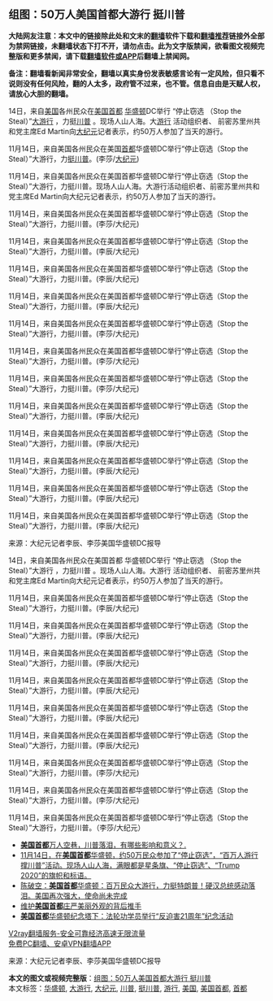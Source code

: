  <h2>组图：50万人美国首都大游行 挺川普</h2> <p class="notice"><b>大陆网友注意：本文中的链接除此处和文末的<a href="https://github.com/bannedbook/fanqiang" >翻墙</a>软件下载和<a href="https://github.com/killgcd/justmysocks/blob/master/README.md">翻墙推荐</a>链接外全部为禁网链接，未翻墙状态下打不开，请勿点击。此为文字版禁闻，欲看图文视频完整版和更多禁闻，请下载<a href="https://github.com/bannedbook/fanqiang">翻墙软件或APP</a>后翻墙上禁闻网。</p><p>备注：翻墙看新闻非常安全，翻墙以真实身份发表敏感言论有一定风险，但只看不说则没有任何风险，翻的人太多，政府管不过来，也不管。信息自由是天赋人权，请放心大胆的翻墙。</b></p>  <div class="entry"> <p id="summary">14日，来自<a href="https://www.bannedbook.org/bnews/tag/%e7%be%8e%e5%9b%bd/" class="st_tag internal_tag" rel="tag" title="标签 美国 下的日志">美国</a>各州民众在<a href="https://www.bannedbook.org/bnews/tag/%E7%BE%8E%E5%9B%BD%E9%A6%96%E9%83%BD/" class="st_tag internal_tag" rel="tag" title="标签 美国首都 下的日志">美国首都</a> <a href="https://www.bannedbook.org/bnews/tag/%e5%8d%8e%e7%9b%9b%e9%a1%bf/" class="st_tag internal_tag" rel="tag" title="标签 华盛顿 下的日志">华盛顿</a>DC举行 “停止窃选 （Stop the Steal）”<a href="https://www.bannedbook.org/bnews/tag/%E5%A4%A7%E6%B8%B8%E8%A1%8C/" class="st_tag internal_tag" rel="tag" title="标签 大游行 下的日志">大游行</a> ，力挺<a href="https://www.bannedbook.org/bnews/tag/%e5%b7%9d%e6%99%ae/" class="st_tag internal_tag" rel="tag" title="标签 川普 下的日志">川普</a> 。现场人山人海。大<a href="https://www.bannedbook.org/bnews/tag/%e6%b8%b8%e8%a1%8c/" class="st_tag internal_tag" rel="tag" title="标签 游行 下的日志">游行</a> 活动组织者、 前密苏里州共和党主席Ed Martin向<span class='wp_keywordlink_affiliate'><a href="http://www.epochtimes.com/" title="大纪元" target="_blank">大纪元</a></span>记者表示，约50万人参加了当天的游行。</p> <p id="conimg"></p> <p>11月14日，来自美国各州民众在美国<a href="https://www.bannedbook.org/bnews/tag/%E9%A6%96%E9%83%BD/" class="st_tag internal_tag" rel="tag" title="标签 首都 下的日志">首都</a>华盛顿DC举行&ldquo;停止窃选（Stop the Steal）&rdquo;大游行，力<a href="https://www.bannedbook.org/bnews/tag/%E6%8C%BA%E5%B7%9D%E6%99%AE/" class="st_tag internal_tag" rel="tag" title="标签 挺川普 下的日志">挺川普</a>。(李莎/<a href="https://www.bannedbook.org/bnews/tag/%e5%a4%a7%e7%ba%aa%e5%85%83/" class="st_tag internal_tag" rel="tag" title="标签 大纪元 下的日志">大纪元</a>)</p> <p>11月14日，来自美国各州民众在美国首都华盛顿DC举行&ldquo;停止窃选（Stop the Steal）&rdquo;大游行，力挺川普。现场人山人海。大游行活动组织者、前密苏里州共和党主席Ed Martin向大纪元记者表示，约50万人参加了当天的游行。</p> <p></p> <p>11月14日，来自美国各州民众在美国首都华盛顿DC举行&ldquo;停止窃选（Stop the Steal）&rdquo;大游行，力挺川普。(李莎/大纪元)</p> <p></p> <p>11月14日，来自美国各州民众在美国首都华盛顿DC举行&ldquo;停止窃选（Stop the Steal）&rdquo;大游行，力挺川普。(李辰/大纪元)</p> <p></p> <p>11月14日，来自美国各州民众在美国首都华盛顿DC举行&ldquo;停止窃选（Stop the Steal）&rdquo;大游行，力挺川普。(李辰/大纪元)</p> <p></p> <p>11月14日，来自美国各州民众在美国首都华盛顿DC举行&ldquo;停止窃选（Stop the Steal）&rdquo;大游行，力挺川普。(李辰/大纪元)</p>  <p></p> <p>11月14日，来自美国各州民众在美国首都华盛顿DC举行&ldquo;停止窃选（Stop the Steal）&rdquo;大游行，力挺川普。(李莎/大纪元)</p> <p></p> <p>11月14日，来自美国各州民众在美国首都华盛顿DC举行&ldquo;停止窃选（Stop the Steal）&rdquo;大游行，力挺川普。(李莎/大纪元)</p> <p></p> <p>11月14日，来自美国各州民众在美国首都华盛顿DC举行&ldquo;停止窃选（Stop the Steal）&rdquo;大游行，力挺川普。(李莎/大纪元)</p> <p></p> <p>11月14日，来自美国各州民众在美国首都华盛顿DC举行&ldquo;停止窃选（Stop the Steal）&rdquo;大游行，力挺川普。(李辰/大纪元)</p> <p></p> <p>11月14日，来自美国各州民众在美国首都华盛顿DC举行&ldquo;停止窃选（Stop the Steal）&rdquo;大游行，力挺川普。(李辰/大纪元)</p> <p></p> <p>11月14日，来自美国各州民众在美国首都华盛顿DC举行&ldquo;停止窃选（Stop the Steal）&rdquo;大游行，力挺川普。(李辰/大纪元)</p>  <p></p> <p>11月14日，来自美国各州民众在美国首都华盛顿DC举行&ldquo;停止窃选（Stop the Steal）&rdquo;大游行，力挺川普。(李辰/大纪元)</p> <p></p> <p>11月14日，来自美国各州民众在美国首都华盛顿DC举行&ldquo;停止窃选（Stop the Steal）&rdquo;大游行，力挺川普。(李辰/大纪元)</p> <p> 来源：大纪元记者李辰、李莎美国华盛顿DC报导 </p> <p id="summary">14日，来自美国各州民众在美国首都 华盛顿DC举行 “停止窃选 （Stop the Steal）”大游行 ，力挺川普 。现场人山人海。大游行 活动组织者、 前密苏里州共和党主席Ed Martin向大纪元记者表示，约50万人参加了当天的游行。</p> <p></p> <p>11月14日，来自美国各州民众在美国首都华盛顿DC举行&ldquo;停止窃选（Stop the Steal）&rdquo;大游行，力挺川普。(李辰/大纪元)</p> <p></p> <p>11月14日，来自美国各州民众在美国首都华盛顿DC举行&ldquo;停止窃选（Stop the Steal）&rdquo;大游行，力挺川普。(李辰/大纪元)</p> <p></p> <p>11月14日，来自美国各州民众在美国首都华盛顿DC举行&ldquo;停止窃选（Stop the Steal）&rdquo;大游行，力挺川普。(李辰/大纪元)</p>  <p></p> <p>11月14日，来自美国各州民众在美国首都华盛顿DC举行&ldquo;停止窃选（Stop the Steal）&rdquo;大游行，力挺川普。(李辰/大纪元)</p> <p></p> <p>11月14日，来自美国各州民众在美国首都华盛顿DC举行&ldquo;停止窃选（Stop the Steal）&rdquo;大游行，力挺川普。(李辰/大纪元)</p> <p></p> <p>11月14日，来自美国各州民众在美国首都华盛顿DC举行&ldquo;停止窃选（Stop the Steal）&rdquo;大游行，力挺川普。(李辰/大纪元)</p> <p></p> <p>11月14日，来自美国各州民众在美国首都华盛顿DC举行&ldquo;停止窃选（Stop the Steal）&rdquo;大游行，力挺川普。(李莎/大纪元)</p> <p></p> <p>11月14日，来自美国各州民众在美国首都华盛顿DC举行&ldquo;停止窃选（Stop the Steal）&rdquo;大游行，力挺川普。(李莎/大纪元)</p> <p></p> <p>11月14日，来自美国各州民众在美国首都华盛顿DC举行&ldquo;停止窃选（Stop the Steal）&rdquo;大游行，力挺川普。（李莎/大纪元）</p>  <ul class='op-related-articles' title='相关阅读'> <li><a href='https://www.bannedbook.org/bnews/taiwannews/20201115/1431471.html' target='_blank'><b>美国首都</b>万人空巷，川普落泪，有哪些影响和意义？.</a></li> <li><a href='https://www.bannedbook.org/bnews/bannedvideo/20201115/1431453.html' target='_blank'>11月14日，在<b>美国首都</b>华盛顿，约50万民众参加了“停止窃选”，“百万人游行撑川普”活动。现场人山人海，满眼都是星条旗、“停止窃选”、“Trump 2020”的旗帜和标语。</a></li> <li><a href='https://www.bannedbook.org/bnews/cbnews/20201115/1431227.html' target='_blank'>陈破空：<b>美国首都</b>华盛顿：百万民众大游行，力挺特朗普！硬汉总统感动落泪。美国再次强大，使命尚未完成</a></li> <li><a href='https://www.bannedbook.org/bnews/worldnews/usa/20200815/1380415.html' target='_blank'>维护<b>美国首都</b>庄严美丽外观的背后推手</a></li> <li><a href='https://www.bannedbook.org/bnews/comments/20200720/1363362.html' target='_blank'><b>美国首都</b>华盛顿纪念塔下：法轮功学员举行“反迫害21周年”纪念活动</a></li> </ul> <p class="texttj"> <a href="https://www.bannedbook.org/forum23/topic22702.html" target="_blank">V2ray翻墙服务-安全可靠经济高速无限流量</a><br/> <a href="https://github.com/bannedbook/fanqiang/wiki/%E7%A6%81%E9%97%BB%E7%BD%91%E5%AE%89%E5%8D%93%E7%BF%BB%E5%A2%99%E6%96%B0%E9%97%BBAPP" target="_blank">免费PC翻墙、安卓VPN翻墙APP</a></p><p> 来源：大纪元记者李辰、李莎美国华盛顿DC报导 </p><a name='sharetosocial'></a>       <div><b>本文的图文或视频完整版</b>：<a href='https://www.bannedbook.org/bnews/topimagenews/20201115/1431487.html'>组图：50万人美国首都大游行 挺川普</a></div>  </div><!--END ENTRY--> <div class="postfooter"> <div>本文标签：<a href="https://www.bannedbook.org/bnews/tag/%e5%8d%8e%e7%9b%9b%e9%a1%bf/" rel="tag">华盛顿</a>, <a href="https://www.bannedbook.org/bnews/tag/%E5%A4%A7%E6%B8%B8%E8%A1%8C/" rel="tag">大游行</a>, <a href="https://www.bannedbook.org/bnews/tag/%e5%a4%a7%e7%ba%aa%e5%85%83/" rel="tag">大纪元</a>, <a href="https://www.bannedbook.org/bnews/tag/%e5%b7%9d%e6%99%ae/" rel="tag">川普</a>, <a href="https://www.bannedbook.org/bnews/tag/%E6%8C%BA%E5%B7%9D%E6%99%AE/" rel="tag">挺川普</a>, <a href="https://www.bannedbook.org/bnews/tag/%e6%b8%b8%e8%a1%8c/" rel="tag">游行</a>, <a href="https://www.bannedbook.org/bnews/tag/%e7%be%8e%e5%9b%bd/" rel="tag">美国</a>, <a href="https://www.bannedbook.org/bnews/tag/%E7%BE%8E%E5%9B%BD%E9%A6%96%E9%83%BD/" rel="tag">美国首都</a>, <a href="https://www.bannedbook.org/bnews/tag/%E9%A6%96%E9%83%BD/" rel="tag">首都</a></div>  </div><!--END POSTFOOTER--> 